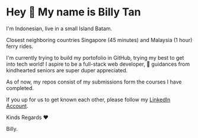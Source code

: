 # Hey 👋 My name is Billy Tan

I'm Indonesian, live in a small Island Batam.

Closest neighboring countries Singapore (45 minutes) and Malaysia (1 hour) ferry rides.

I'm currently trying to build my portofolio in GitHub, trying my best to get into tech world!
I aspire to be a full-stack web developer, 👀 guidances from kindhearted seniors are super duper appreciated.

As of now, my repos consist of my submissions form the courses I have completed.

If you up for us to get known each other, please follow my [LinkedIn Account](linkedin.com/in/billy-tan-0ba29a7a).

Kinds Regards ♥️

Billy.
